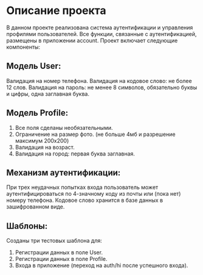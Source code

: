 # Описание проекта
В данном проекте реализована система аутентификации и управления профилями пользователей. Все функции, связанные с аутентификацией, размещены в приложении account. Проект включает следующие компоненты:

## Модель User:

Валидация на номер телефона.
Валидация на кодовое слово: не более 12 слов.
Валидация на пароль: не менее 8 символов, обязательно буквы и цифры, одна заглавная буква.
## Модель Profile:

1. Все поля сделаны необязательными.
2. Ограничение на размер фото. (не больше 4мб и разрешение максимум 200x200)
3. Валидация на возраст.
4. Валидация на город: первая буква заглавная.
## Механизм аутентификации:

При трех неудачных попытках входа пользователь может аутентифицироваться по 4-значному коду из почты или (пока нет) номеру телефона.
Кодовое слово хранится в базе данных в зашифрованном виде.
## Шаблоны:

Созданы три тестовых шаблона для:
1. Регистрации данных в поле User.
2. Регистрации данных в поле Profile.
3. Входа в приложение (переход на auth/hi после успешного входа).
